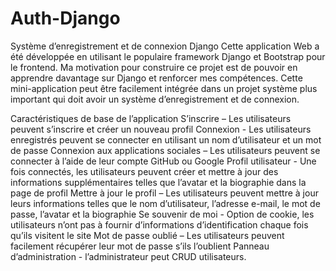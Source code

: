 # Auth-Django
Système d’enregistrement et de connexion Django
Cette application Web a été développée en utilisant le populaire framework Django et Bootstrap pour le frontend. Ma motivation pour construire ce projet est de pouvoir en apprendre davantage sur Django et renforcer mes compétences. Cette mini-application peut être facilement intégrée dans un projet système plus important qui doit avoir un système d’enregistrement et de connexion.

Caractéristiques de base de l’application
S’inscrire – Les utilisateurs peuvent s’inscrire et créer un nouveau profil
Connexion - Les utilisateurs enregistrés peuvent se connecter en utilisant un nom d’utilisateur et un mot de passe
Connexion aux applications sociales – Les utilisateurs peuvent se connecter à l’aide de leur compte GitHub ou Google
Profil utilisateur - Une fois connectés, les utilisateurs peuvent créer et mettre à jour des informations supplémentaires telles que l’avatar et la biographie dans la page de profil
Mettre à jour le profil – Les utilisateurs peuvent mettre à jour leurs informations telles que le nom d’utilisateur, l’adresse e-mail, le mot de passe, l’avatar et la biographie
Se souvenir de moi - Option de cookie, les utilisateurs n’ont pas à fournir d’informations d’identification chaque fois qu’ils visitent le site
Mot de passe oublié – Les utilisateurs peuvent facilement récupérer leur mot de passe s’ils l’oublient
Panneau d’administration - l’administrateur peut CRUD utilisateurs.
